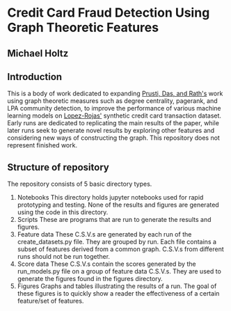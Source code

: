 
# Credit Card Fraud Detection Using Graph Theoretic Features
## Michael Holtz

## Introduction
This is a body of work dedicated to expanding [Prusti, Das, and Rath's](https://link.springer.com/article/10.1007/s13369-021-05682-9) work using graph theoretic measures such as degree centrality, pagerank, and LPA community detection, to improve the performance of various machine learning models on [Lopez-Rojas'](https://www.researchgate.net/publication/265736405_BankSim_A_Bank_Payment_Simulation_for_Fraud_Detection_Research) synthetic credit card transaction dataset. Early runs are dedicated to replicating the main results of the paper, while later runs seek to generate novel results by exploring other features and considering new ways of constructing the graph. This repository does not represent finished work. 

## Structure of repository
The repository consists of 5 basic directory types.  
1.  Notebooks
    This directory holds jupyter notebooks used for rapid prototyping and testing. None of the results and figures are generated using the code in this directory.
2.  Scripts 
    These are programs that are run to generate the results and figures. 
3. Feature data
    These C.S.V.s are generated by each run of the create_datasets.py file. They are grouped by run. Each file contains a subset of features derived from a common graph. C.S.V.s from different runs should not be run together. 
4. Score data
    These C.S.V.s contain the scores generated by the run_models.py file on a group of feature data C.S.V.s. They are used to generate the figures found in the figures directory.
5.  Figures
    Graphs and tables illustrating the results of a run. The goal of these figures is to quickly show a reader the effectiveness of a certain feature/set of features. 
